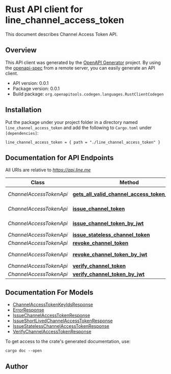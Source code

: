 # Rust API client for line_channel_access_token

This document describes Channel Access Token API.


## Overview

This API client was generated by the [OpenAPI Generator](https://openapi-generator.tech) project.  By using the [openapi-spec](https://openapis.org) from a remote server, you can easily generate an API client.

- API version: 0.0.1
- Package version: 0.0.1
- Build package: `org.openapitools.codegen.languages.RustClientCodegen`

## Installation

Put the package under your project folder in a directory named `line_channel_access_token` and add the following to `Cargo.toml` under `[dependencies]`:

```
line_channel_access_token = { path = "./line_channel_access_token" }
```

## Documentation for API Endpoints

All URIs are relative to *https://api.line.me*

Class | Method | HTTP request | Description
------------ | ------------- | ------------- | -------------
*ChannelAccessTokenApi* | [**gets_all_valid_channel_access_token_key_ids**](docs/ChannelAccessTokenApi.md#gets_all_valid_channel_access_token_key_ids) | **Get** /oauth2/v2.1/tokens/kid | 
*ChannelAccessTokenApi* | [**issue_channel_token**](docs/ChannelAccessTokenApi.md#issue_channel_token) | **Post** /v2/oauth/accessToken | 
*ChannelAccessTokenApi* | [**issue_channel_token_by_jwt**](docs/ChannelAccessTokenApi.md#issue_channel_token_by_jwt) | **Post** /oauth2/v2.1/token | 
*ChannelAccessTokenApi* | [**issue_stateless_channel_token**](docs/ChannelAccessTokenApi.md#issue_stateless_channel_token) | **Post** /oauth2/v3/token | 
*ChannelAccessTokenApi* | [**revoke_channel_token**](docs/ChannelAccessTokenApi.md#revoke_channel_token) | **Post** /v2/oauth/revoke | 
*ChannelAccessTokenApi* | [**revoke_channel_token_by_jwt**](docs/ChannelAccessTokenApi.md#revoke_channel_token_by_jwt) | **Post** /oauth2/v2.1/revoke | 
*ChannelAccessTokenApi* | [**verify_channel_token**](docs/ChannelAccessTokenApi.md#verify_channel_token) | **Post** /v2/oauth/verify | 
*ChannelAccessTokenApi* | [**verify_channel_token_by_jwt**](docs/ChannelAccessTokenApi.md#verify_channel_token_by_jwt) | **Get** /oauth2/v2.1/verify | 


## Documentation For Models

 - [ChannelAccessTokenKeyIdsResponse](docs/ChannelAccessTokenKeyIdsResponse.md)
 - [ErrorResponse](docs/ErrorResponse.md)
 - [IssueChannelAccessTokenResponse](docs/IssueChannelAccessTokenResponse.md)
 - [IssueShortLivedChannelAccessTokenResponse](docs/IssueShortLivedChannelAccessTokenResponse.md)
 - [IssueStatelessChannelAccessTokenResponse](docs/IssueStatelessChannelAccessTokenResponse.md)
 - [VerifyChannelAccessTokenResponse](docs/VerifyChannelAccessTokenResponse.md)


To get access to the crate's generated documentation, use:

```
cargo doc --open
```

## Author



